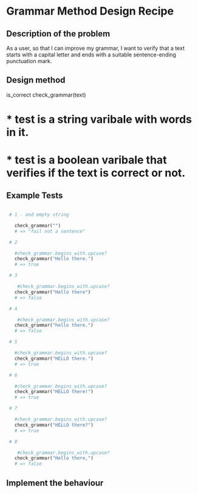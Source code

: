 # Grammar Method Design Recipe


## Description of the problem

As a user, so that I can improve my grammar,
I want to verify that a text starts with a capital letter and ends with a suitable sentence-ending punctuation mark.

## Design method

is_correct check_grammar(text)

# * test is a string varibale with words in it.
# * test is a boolean varibale that verifies if the text is correct or not.


## Example Tests
 ```ruby

  # 1 - and empty string

    check_grammar("")
    # => "fail not a sentence"

  # 2 

    #check_grammar.begins_with.upcase?
    check_grammar("Hello there.")
    # => true

  # 3 

     #check_grammar.begins_with.upcase?
    check_grammar("Hello there")
    # => false

  # 4  

     #check_grammar.begins_with.upcase?
    check_grammar("hello there.")
    # => false

  # 5

    #check_grammar.begins_with.upcase?
    check_grammar("HELLO there.")
    # => true

  # 6

    #check_grammar.begins_with.upcase?
    check_grammar("HELLO there!")
    # => true

  # 7

    #check_grammar.begins_with.upcase?
    check_grammar("HELLO there?")
    # => true

  # 8

     #check_grammar.begins_with.upcase?
    check_grammar("Hello there,")
    # => false

 ```


## Implement the behaviour